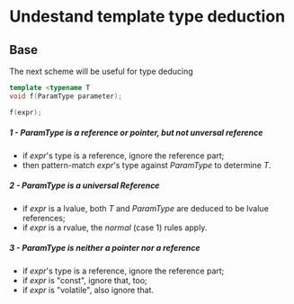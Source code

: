 Undestand template type deduction
=================================

Base
----

The next scheme will be useful for type deducing
```cpp
template <typename T
void f(ParamType parameter);

f(expr);
```


##### 1 - *ParamType* is a reference or pointer, but not unversal reference

- if *expr*'s type is a reference, ignore the reference part;
- then pattern-match *expr*'s type against *ParamType*
  to determine *T*.


##### 2 - *ParamType* is a universal Reference

- if *expr* is a lvalue, both *T* and *ParamType* are deduced
  to be lvalue references;
- if *expr* is a rvalue, the *normal* (case 1) rules apply.


##### 3 - *ParamType* is neither a pointer nor a reference

- if *expr*'s type is a reference, ignore the reference part;
- if *expr* is "const", ignore that, too;
- if *expr* is "volatile", also ignore that.
